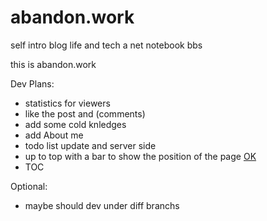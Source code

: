 # abandon.work

self intro
blog
  life and tech
a net notebook
bbs

this is abandon.work

Dev Plans:

- statistics for viewers
- like the post and (comments)
- add some cold knledges
- add About me
- todo list update and server side
- up to top with a bar to show the position of the page [OK](https://github.com/Alfxjx/abandon.work/commit/6de65c1b47ebf20daa4235c3aa00ce3bd0912e0c)
- TOC

Optional:
- maybe should dev under diff branchs